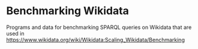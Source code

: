 # Benchmarking Wikidata

Programs and data for benchmarking SPARQL queries on Wikidata that are used in https://www.wikidata.org/wiki/Wikidata:Scaling_Wikidata/Benchmarking